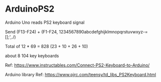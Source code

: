 # ArduinoPS2

Arduino Uno reads PS2 keyboard signal


Send (F13-F24) + (F1-F24, 1234567890abcdefghijklmnopqrstuvwxyz-=[]\;',./)

Total of 12 * 69 = 828 (23 + 10 + 26 + 10)

about 8 104 key keyboards

Ref: https://www.instructables.com/Connect-PS2-Keyboard-to-Arduino/

Arduino library
Ref: https://www.pjrc.com/teensy/td_libs_PS2Keyboard.html
